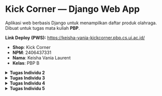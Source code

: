 # Kick Corner — Django Web App

Aplikasi web berbasis Django untuk menampilkan daftar produk olahraga.  
Dibuat untuk tugas mata kuliah **PBP**.

**Link Deploy (PWS):** https://keisha-vania-kickcorner.pbp.cs.ui.ac.id/

- **Shop**: Kick Corner  
- **NPM**: 2406437331  
- **Nama**: Keisha Vania Laurent  
- **Kelas**: PBP B  

<details>
<summary><strong>Tugas Individu 2</strong></summary>

## Implementasi checklist

1. **Membuat proyek dan app**
   - Memulai dengan membuat repo bernama `kick-corner` berisi proyek Django dengan package utama `kick_corner`.
   - Lalu membuat aplikasi `main` dan mendaftarkannya pada `INSTALLED_APPS` di `kick_corner/settings.py` agar dikenali oleh Django.

2. **Menghubungkan routing proyek ke app**
   - Di `kick_corner/urls.py`, saya mengarahlan rute utama (root path) ke `include('main.urls')`.  
   - Ini memastikan setiap request ke root situs diteruskan ke routing milik app `main`, supaya logika halaman utama terpusat di app.

3. **Merancang model `Product`**
   - Model disimpan di `main/models.py` dengan **UUID** sebagai primary key agar id unik. 
   - Atribut yang dibuat:
     - `name`, `price`, `description` untuk informasi dasar produk.
     - `thumbnail` sebagai URL gambar yang bersifat opsional (boleh kosong).
     - `category` memakai **`choices`** (`jersey`, `shoes`, `ball`, `accessory`, `training`, `nutrition`, `merchandise`).
     - `is_featured` sebagai penanda produk unggulan.
     - `stock`, `brand`, dan `size` untuk kebutuhan domain toko olahraga (ketersediaan, merek, ukuran).  
   - `__str__` mengembalikan nama produk agar mudah dibaca di admin/log.
   - Setelah itu, saya membuat dan menerapkan **migrasi** agar skema database sinkron dengan definisi model.

4. **Menyusun fungsi pada `views.py`**
   - Di `main/views.py` saya membuat fungsi show_main yang:
     - Mengambil semua data `Product`.
     - Menyusun context (shop, NPM, nama, kelas, products).
     - Merender ke `main.html` agar data tampil rapi.

5. **Membuat routing app**
   - Di `main/urls.py`, saya memetakan path root ('') ke `show_main`.
   - Dengan begitu, ketika pengunjung membuka halaman utama, langsung diarahkan ke view yang menampilkan identitas dan daftar produk.

6. **Membangun template untuk tampilan**
   - Di `main/templates/main.html`, saya menampilkan:
     - Identitas (shop, NPM, nama, kelas) di header.
     - Daftar produk: gambar (jika ada), nama, label kategori via `{{ p.get_category_display }}`, brand (jika ada), penanda featured, harga, dan deskripsi.
     - Fallback “There is no product yet.” jika database masih kosong.

7. **Deployment ke PWS**
   - Saya mengunggah kode ke PWS sesuai alur platform:
     - Membuat proyek PWS
     - Atur environment variables
     - Menambahkan URL deployment PWS pada `ALLOWED_HOSTS`
     - Commit perubahan dan jalankan project command dari PWS

8. **Membuat README.md**
   - Saya menambahkan tautan PWS dan menjelaskan keseluruhan proses di atas dan juga menjelaskan mengenai alur request/response (kaitan `urls.py` → `views.py` → `models.py` → template), peran `settings.py`, cara kerja migrasi, alasan memilih Django, serta feedback untuk asisten dosen. (Akan ada di bawah ini).

## Bagan arsitektur request/response

![Django MVT Flow](assets/django-diagram.webp)

Django adalah web framework berbasis Python yang mengikuti pola **Model–View–Template (MVT)**. Pola ini memisahkan antara logika data (model), logika aplikasi (view), dan tampilan (template). Alur request–response di Django dapat dijelaskan sebagai berikut:

1. **Client → Server → Django**  
   User mengirimkan request melalui browser. Request ini diteruskan ke aplikasi Django oleh server.

2. **URL (`urls.py`)**  
   Django memiliki URL dispatcher yang bertugas mencocokkan path request dengan pola yang ada di `urls.py`. Misalnya, permintaan ke `/` diarahkan ke fungsi `show_main` di `views.py`.

3. **View (`views.py`)**  
   View bertugas memproses request.
   - Mengambil data dari model (`models.py`),
   - Menyusun context yang berisi data dan identitas,
   - Memanggil template untuk merender halaman.  

   Di proyek ini, `show_main` mengambil daftar produk dari model `Product` dan meneruskannya ke template `main.html`.

4. **Model (`models.py`)**  
   Model merepresentasikan struktur data di database. Misalnya, `Product` dengan field `name`, `price`, `category`, dll. View menggunakan ORM Django untuk berinteraksi dengan model, misalnya `Product.objects.all()` untuk mengambil semua produk.

5. **Template (`main.html`)**  
   Template merender data menjadi HTML. Context dari view (identitas dan daftar produk) ditampilkan dalam format halaman web.

6. **Response kembali ke Client**  
   Hasil render berupa HTML dikirim kembali ke browser, lalu ditampilkan ke user sebagai halaman web.

### Hubungan antar file

- **`urls.py`** → menghubungkan request dengan fungsi view yang tepat.  
- **`views.py`** → berisi logika aplikasi, mengambil data dari model, lalu menyiapkan context.  
- **`models.py`** → merepresentasikan struktur database, menyimpan dan mengelola data.  
- **Template (HTML)** → menampilkan data ke user dengan format yang diinginkan.  

Dengan arsitektur ini, Django menyederhanakan proses membangun aplikasi web yang kompleks dengan cara yang terstruktur, cepat, dan aman.

Referensi: https://medium.com/@dhanendra73984/understanding-django-architecture-workflow-advantages-and-beginners-setup-guide-ad77f390bcc3

## Peran `settings.py` dalam proyek Django

File `settings.py` berfungsi sebagai pusat konfigurasi proyek Django. Semua pengaturan inti aplikasi didefinisikan di sini, mulai dari keamanan, daftar aplikasi, hingga database dan template. Di proyek ini, `settings.py` mengatur beberapa hal penting:

1. **Keamanan**: `SECRET_KEY` digunakan untuk operasi kriptografi, `DEBUG` menentukan mode development atau production, dan `ALLOWED_HOSTS` membatasi domain yang boleh mengakses aplikasi (termasuk domain PWS).

2. **Aplikasi & Middleware**: `INSTALLED_APPS` mendaftarkan aplikasi yang digunakan (misalnya `main`), sedangkan `MIDDLEWARE` berisi komponen perantara seperti autentikasi, session, dan proteksi CSRF.

3. **Routing & Template**: `ROOT_URLCONF` menunjuk ke `kick_corner/urls.py`, sementara `TEMPLATES` mengatur rendering HTML agar Django bisa menemukan file seperti `main/templates/main.html`.

4. **Database**: Saat development, proyek menggunakan SQLite. Saat production, konfigurasi PostgreSQL digunakan, dengan kredensial diambil dari environment variables (`.env` atau PWS).

5. **Lain-lain**: File ini juga mengatur validasi password, bahasa (`LANGUAGE_CODE`), zona waktu (`TIME_ZONE`), static files (`STATIC_URL`), dan tipe primary key default untuk model.

Singkatnya, `settings.py` adalah **otak konfigurasi** proyek Django. Tanpa file ini, Django tidak tahu harus menggunakan aplikasi apa, database mana, atau bagaimana cara merender template dan mengelola keamanan aplikasi.

## Cara kerja migrasi database di Django

Migrasi database di Django adalah mekanisme untuk menjaga agar struktur database selalu sesuai dengan definisi model pada kode. Prosesnya berjalan dalam beberapa tahap:

1. **Membuat Migrasi**  
   Setiap kali ada perubahan pada `models.py` (misalnya menambah field, mengubah tipe data, atau membuat model baru), Django bisa mendeteksi perubahan ini dan membuat berkas migrasi. Berkas ini berisi instruksi bagaimana database harus diubah.

2. **Menerapkan Migrasi** 
   Saat migrasi dijalankan, Django membaca berkas migrasi tersebut dan mengeksekusi instruksi di database. Contohnya: membuat tabel baru untuk model `Product`, menambah kolom `brand`, atau mengubah properti field tertentu.

3. **Mencatat Status Migrasi**  
   Django menyimpan catatan semua migrasi yang sudah dijalankan di tabel khusus bernama `django_migrations`. Dengan begitu, Django tahu migrasi mana yang sudah diterapkan dan mana yang belum.

Dengan sistem ini, developer bisa mengembangkan aplikasi dengan lebih fleksibel. Struktur database dapat terus berkembang mengikuti perubahan kode, tanpa perlu menulis query SQL manual. Migrasi juga memastikan semua developer memiliki struktur database yang konsisten.

## Mengapa Django cocok jadi framework awal untuk belajar?

Menurut saya, Django dipilih sebagai framework awal dalam pembelajaran karena sifatnya yang serba lengkap dan terstruktur. Framework ini sudah menyediakan banyak fitur bawaan seperti autentikasi, ORM untuk interaksi dengan database, serta proteksi keamanan, sehingga mahasiswa tidak perlu menambahkan komponen tambahan untuk memulai. 

Selain itu, Django menerapkan pola Model–View–Template (MVT) yang membantu memahami pemisahan antara data, logika, dan tampilan secara jelas. Hal ini sangat bermanfaat untuk melatih pola pikir terstruktur dalam membangun aplikasi. 

Dokumentasi yang lengkap, komunitas yang besar, serta penggunaannya yang luas di industri juga menjadi alasan mengapa Django relevan untuk dipelajari sejak awal. Django dapat memberikan pengalaman belajar yang mudah diikuti pemula dan tetap memberikan gambaran nyata tentang bagaimana aplikasi skala besar dikembangkan.

## Apakah ada feedback untuk asisten dosen tutorial 1?

Tidak ada.
</details>

<details>
<summary><strong>Tugas Individu 3</strong></summary>

## Mengapa perlu data delivery dalam pengimplementasian sebuah platform? 

1. **Mengirimkan data ke pengguna**
   Tanpa data delivery, data hanya akan tersimpan di server dan tidak pernah sampai ke pengguna. Platform tidak akan berguna kalau pengguna tidak bisa melihat atau memakai data di dalamnya.

2. **Fitur real-time dan pengalaman pengguna**
   Data delivery memastikan pengguna selalu mendapat data versi terbaru secara real-time atau hampir real-time.

3. **Analitik dan pengambilan keputusan**
   Data mentah dari aktivitas pengguna (klik, waktu yang dihabiskan, riwayat pembelian) sangat berguna untuk menganalisis perilaku pengguna dan tren bisnis. Dengan data delivery, keputusan akan dibuat berdasarkan data nyata. 

## Mana yang lebih baik antara XML dan JSON? Mengapa JSON lebih populer dibandingkan XML?

Menurut saya, **JSON lebih baik dibandingkan XML**, tetapi JSON dan XML sebenarnya memiliki beberapa kesamaan mendasar. Keduanya bersifat self-describing, artinya struktur datanya bisa dibaca dan dipahami manusia tanpa alat khusus. Baik JSON maupun XML juga bersifat hierarkis, data dapat berisi data lain di dalamnya (*nested*). Selain itu, keduanya dapat diproses oleh banyak bahasa pemrograman.

Namun, ada perbedaan penting yang membuat JSON lebih disukai. JSON tidak menggunakan tag pembuka dan penutup seperti XML sehingga ukuran datanya lebih ringkas dan mudah dibaca. JSON juga mendukung array secara langsung, sedangkan XML perlu struktur tambahan untuk merepresentasikannya. Yang paling signifikan, XML harus diurai menggunakan parser XML khusus, sedangkan JSON cukup diurai dengan fungsi bawaan JavaScript (`JSON.parse`) sehingga prosesnya jauh lebih cepat dan sederhana.

Karena itu, JSON dianggap lebih unggul. Dengan XML, kita harus mengambil dokumen XML, kemudian memprosesnya dengan XML DOM, menelusuri setiap elemen, lalu mengekstrak nilai dan menyimpannya dalam variabel. Sementara dengan JSON, kita cukup mengambil string JSON dan langsung mengubahnya menjadi objek siap pakai hanya dengan satu langkah parsing. Kesederhanaan inilah yang membuat JSON lebih cepat, ringan, dan praktis digunakan dibandingkan XML.

## Apa fungsi dari method `is_valid()` pada form Django dan mengapa itu dibutuhkan?

### **Fungsi `is_valid()`**
- Mengecek apakah semua field yang wajib diisi sudah terisi
- Mengecek apakah format data sesuai (misalnya email valid, angka benar, panjang teks sesuai batas)
- Menjalankan semua custom validation yang kita buat di form
- Jika semua validasi lolos, is_valid() akan mengembalikan True. Jika ada kesalahan, akan mengembalikan False dan kita bisa melihat daftar error lewat `form.errors`.

### **Kenapa dibutuhkan?**

`is_valid()` dibutuhkan karena method ini memastikan bahwa data yang dikirim pengguna ke form benar dan sesuai aturan sebelum diproses lebih lanjut oleh Django. Tanpa validasi ini, data yang salah atau tidak lengkap bisa masuk ke sistem dan menyebabkan error saat disimpan ke database atau saat digunakan dalam logika program. Dengan memanggil `is_valid()`, Django akan mengecek setiap field di form sesuai tipe data dan aturan validasinya, lalu memberi tahu apakah datanya aman untuk dipakai. Hal ini penting agar integritas data tetap terjaga dan pengguna bisa mendapat umpan balik jika ada kesalahan input.

## Mengapa dibutuhkan `csrf_token` saat membuat form di Django? Apa yang terjadi jika tidak menambahkan `csrf_token`? Bagaimana hal tsb dapat dimanfaatkan oleh penyerang?

### **Mengapa `csrf_token` dibutuhkan?**

`csrf_token` dalah kode unik yang dibuat oleh server dan disisipkan ke setiap form. Saat form dikirim, Django akan memeriksa apakah token yang dikirim cocok dengan token yang tersimpan di sesi pengguna. Jika cocok, permintaan dianggap sah, jika tidak, permintaan akan ditolak.

Ini penting karena memastikan bahwa form benar-benar dikirim oleh pengguna yang sah dari situs kita sendiri, bukan dari situs pihak ketiga yang bisa saja dibuat oleh orang lain.

### **Apa yang terjadi jika tidak ada `csrf_token`?**

Kalau kita tidak menambahkan `csrf_token`, maka form tidak memiliki mekanisme verifikasi asal permintaan. Akibatnya, server tidak bisa membedakan apakah permintaan tersebut dikirim langsung oleh pengguna dari situs kita atau dikirim dari situs lain.

### **Bagaimana penyerang dapat memanfaatkannya?**

Tanpa `csrf_token`, penyerang bisa membuat halaman web palsu yang diam-diam mengirim form ke server kita atas nama korban yang sedang login (karena browser korban otomatis mengirimkan cookie sesi).

Misalnya, jika pengguna sedang login ke situs bank, penyerang dapat membuat halaman berbahaya yang mengirimkan form transfer uang ke server bank tanpa sepengetahuan pengguna. Karena tidak ada `csrf_token`, server akan menganggap permintaan itu sah dan memprosesnya.

## Implementasi checklist

1. **Menambahkan 4 + 2 fungsi di `views`: `show_xml`, `show_json`, `show_xml_by_id`, `show_json_by_id`, `add_product`, `show_product`**

- Untuk 4 fungsi pertama tujuannya sama, yaitu mengambil data dari model Product lalu menampilkannya dalam format tertentu (XML atau JSON). Langkah umumnya seperti ini:
  - Ambil data dari database
    - Bisa semua data (`Product.objects.all()`)
    - Atau satu data berdasarkan ID (pakai `filter(pk=...)` atau `get(pk=...)`)
  - Serialize data
    - `serializers.serialize("xml", data) `untuk mengubah menjadi XML
    - `serializers.serialize("json", data)` untuk mengubah menjadi JSON
  - Kirim hasil ke browser
    - Kembalikan data hasil serialize dalam `HttpResponse`
    - Sertakan content_type yang sesuai: `"application/xml"` atau `"application/json"`
  - Handle jika data tidak ditemukan
    - Jika ID tidak ada, kembalikan `HttpResponse(status=404)`

- Untuk fungsi `add_product`, tujuannya adalah menambahkan data produk baru ke dalam database melalui sebuah form yang diisi oleh pengguna.
  - Membuat instance `ProductForm` dan mengambil data dari `request.POST` (atau none jika tidak ada input).
  - Melakukan validasi dengan `form.is_valid()` dan cek apakah method request adalah POST
  - Menyimpan data ke database dengan `form.save()` jika valid.
  - Melakukan redirect (ke `show_main`) setelah berhasil submit.
  - Jika tidak valid atau request pertama kali (GET), render `add_product.html` dengan context `{'form': form}`.

- Untuk fungsi `show_product`, tujuannya adalah menampilkan detail satu produk berdasarkan ID sekaligus menambah jumlah tampilan (views).
  - Mengambil objek produk berdasarkan `ID` dengan `get_object_or_404` agar otomatis `404` jika produk tidak ditemukan.
  - Menambah jumlah views produk dengan memanggil method `product.increment_views()`.
  - Menyusun context `{'product': product}` untuk dikirim ke template.
  - Merender halaman detail `product_detail.html` untuk menampilkan detail produk ke pengguna.

2. **Membuat routing URL untuk masing fungsi pada `views`**
  - Mendefinisikan daftar urlpatterns di file `urls.py`. Di dalamnya, setiap `path()` berisi pola URL (seperti `/add-product/` atau `/xml/`) dan nama fungsi `view` yang akan menangani permintaan ke URL tersebut. 
  - Saya juga memberikan name pada setiap path supaya URL itu bisa dipanggil atau redirect dengan mudah.

3. **Membuat halaman yang menampilkan data objek model yang memiliki tombol `Add` yang akan redirect ke halaman form, serta tombol `Detail` pada setiap data objek model yang akan menampilkan halaman detail objek.**
  - Membuat tombol **`+ Add Product`**
    - Terdapat elemen `<a>` dengan `href="{% url 'main:add_product' %}"` yang akan mengarahkan pengguna ke halaman form penambahan produk.
  - Menampilkan daftar produk dalam bentuk loop
    - Menggunakan `{% for p in products %}` untuk menampilkan semua objek produk yang dikirim dari views.
    - Untuk setiap produk:
      - Menampilkan gambar thumbnail jika ada.
      - Menampilkan nama produk (`{{ p.name }}`) yang dibungkus `<a>` menuju halaman detail (`{% url 'main:show_product' p.id %}`).
      - Menampilkan informasi (kategori, brand, dan status featured).
      - Menampilkan harga produk (`{{ p.price }}`).
    - Menangani kondisi tanpa produk
      - Jika tidak ada data produk, blok `{% empty %}` akan menampilkan pesan "There is no product yet.".
  - Membuat tombol **`View details`** pada setiap produk.
    - Tombol ini mengarah ke halaman detail produk berdasarkan ID produk.
    - Saat diklik, pengguna diarahkan ke `show_product` untuk melihat informasi lengkap produk.
  - Memberikan styling dengan CSS

4. **Membuat halaman form untuk menambahkan objek model pada app sebelumnya.**
  - Membuat `ProductForm` sebagai `ModelForm`
    - Didefinisikan di `forms.py`.
    - `ModelForm` ini akan secara otomatis membuat field form berdasarkan field yang ada di model `Product`, sehingga tidak perlu menulis field satu per satu secara manual.
  - Menampilkan form di template
    - Template `add_product.html` mewarisi `base.html` dan membuat judul halaman “Add Product”.
    - Bagian `<form>` menggunakan `method="POST"` karena akan mengirim data ke server.
    - `{% csrf_token %}` digunakan untuk keamanan.
    - `{{ form.as_table }}` menampilkan seluruh field form dalam bentuk tabel secara otomatis.
    - Ada tombol `<input type="submit" value="Add Product" />` untuk mengirim form.
  - Memberi styling dengan CSS

5. **Membuat halaman yang menampilkan detail dari setiap data objek model.**
  - Mengatur judul halaman dengan nama produk
    - `{% block title %}{{ product.name }}{% endblock %}` agar tab browser menampilkan nama produk.
  - Tombol kembali ke daftar
    - `<a href="{% url 'main:show_main' %}" class="back-btn">…</a>` mengarahkan pengguna kembali ke halaman list produk.
  - Menampilkan judul dan metadata produk
    - `<h1>{{ product.name }}</h1>` untuk nama.
    - Bagian meta menampilkan:
      - `{{ product.get_category_display }}` (label dari choices kategori).
      - `{{ product.brand }}`, ukuran `{{ product.size }}`, stok `{{ product.stock }}`.
      - Badge “Featured” bila `product.is_featured` true.
      - Tanggal dibuat `{{ product.created_at|date:"d M Y, H:i" }}`.
  - Menampilkan thumbnail bila ada
    - `{% if product.thumbnail %} <img src="{{ product.thumbnail }}" …> {% endif %}`.
  - Menampilkan harga dan deskripsi
    - `<p class="price">Rp {{ product.price }}</p>`
    - `<p class="description">{{ product.description }}</p>`
  - Memberi styling dengan CSS

## Apakah ada feedback untuk asisten dosen tutorial 2?

Tidak ada.

## Screenshot postman

### http://localhost:8000/xml
![XML](assets/xml-1.png)
![XML](assets/xml-2.png)

### http://localhost:8000/json
![JSON](assets/json-1.png)
![JSON](assets/json-2.png)

### http://localhost:8000/xml/c24ef3ae-6cf3-4a1d-9178-c0da771a46f4
![XML with ID](assets/xml-id.png)

### http://localhost:8000/json/c24ef3ae-6cf3-4a1d-9178-c0da771a46f4
![JSON with ID](assets/json-id.png)

</details>

<details>
<summary><strong>Tugas Individu 4</strong></summary>

## Apa itu Django AuthenticationForm? Bagaimana kelebihan dan kekurangannya?

`AuthenticationForm` adalah form bawaan di Django yang digunakan untuk melakukan proses login (autentikasi) menggunakan username dan password.

### Kelebihan

- **Siap pakai**. Kita tidak perlu menulis logic dasar login sendiri, form sudah mengurus pengecekan username/password serta validasi lainnya.
- **Integrasi dengan sistem autentikasi Django**. Karena form ini bagian dari django.contrib.auth, dia bekerja dengan baik dengan backend autentikasi, session, middleware, dan setting lain yang terkait.
- **Bisa dikostumisasi**. Jika kita butuh aturan login tambahan (misalnya harus verifikasi email dulu, memblokir berdasarkan domain, atau memeriksa kondisi khusus), kita bisa subclass `AuthenticationForm` dan override metode yang ada.
- **Keamanan**. Karena built-in, sudah diuji di banyak aplikasi dan komunitas, serta sudah meng-handle hal-hal dasar seperti hashing password, pengecekan akun aktif, dsb. Ini membantu menghindarkan banyak masalah keamanan yang muncul kalau kita mulai dari nol.

### Kekurangan

- **Tampilan & UX dasar**. Perlu kustomisasi template/form (widget, label, pesan error) agar sesuai desain.
- **Tidak ada rate limiting / lockout**. Perlu ada proteksi terhadap upaya login berulang (brute-force) sebagai bagian dari form default. Fitur seperti CAPTCHA harus ditambahkan secara eksternal.
- **Login pakai email bukan default**. Butuh backend kustom atau subclass `AuthenticationForm` agar autentikasi pakai email.

## Perbedaan antara autentikasi dan otorisasi dan bagaiamana Django mengimplementasikan kedua konsep tersebut?

### Autentikasi vs Otorisasi

| **Autentikasi** | **Otorisasi** |
|-------------|-----------|
| Verifikasi identitas pengguna. | Penentuan hak akses & izin pengguna. |
| Dilakukan **sebelum** otorisasi. | Dilakukan **setelah** autentikasi. |
| Butuh data login (username, password, OTP, biometrik). | Butuh informasi peran (role) atau level akses. |
| Menjawab pertanyaan: **“Siapa kamu?”** | Menjawab pertanyaan: **“Apa yang boleh kamu lakukan?”** |
| **Contoh:** login ke akun. | **Contoh:** akses halaman admin hanya untuk user dengan role *admin*. |

### Implementasi Authentication dan Authorization di Django

**Authentication (Autentikasi)** di Django diimplementasikan melalui sistem **backend** yang memverifikasi identitas pengguna. Secara default, Django menggunakan `ModelBackend` yang memeriksa *username* dan *password* dengan fungsi `authenticate()`. Jika valid, fungsi `login()` akan membuat **session** dan menambahkan identitas pengguna ke dalam `request.user`.  

Django menyimpan **Session ID** di sisi klien melalui cookie `sessionid`, sementara detail sesi disimpan di server.  
Dengan begitu, setiap request berikutnya bisa dikenali sebagai milik pengguna tertentu tanpa perlu login ulang.  

Form bawaan seperti `UserCreationForm` (untuk registrasi) dan `AuthenticationForm` (untuk login) memudahkan developer dalam mengelola autentikasi pengguna di aplikasi web.

---

**Authorization (Otorisasi)** di Django mengatur apa yang boleh dilakukan pengguna setelah terautentikasi. Django menyediakan **permission** dan **group** untuk mengelola hak akses secara detail.  

- `@login_required` memastikan hanya pengguna login yang bisa mengakses suatu view.  
- `PermissionRequiredMixin` membatasi akses berdasarkan izin tertentu.  

Pada tingkat model, otorisasi bisa diterapkan dengan menambahkan `ForeignKey` ke model `User`, sehingga setiap data dikaitkan dengan pemiliknya. Developer kemudian dapat membatasi akses menggunakan `request.user`, misalnya hanya menampilkan data yang dibuat oleh pengguna tersebut.  

Dengan cara ini, Django memastikan kontrol akses berjalan sesuai aturan yang ditetapkan dalam aplikasi.

## Kelebihan & Kekurangan Session vs Cookies (menyimpan state)

### Session (server-side)

**Kelebihan**
- **Lebih aman**: data disimpan di server, browser hanya memegang `sessionid`.
- **Kapasitas fleksibel**: tidak dibatasi 4KB seperti cookie.
- **Mudah dicabut**: logout/invalidasi di server langsung menonaktifkan sesi.

**Kekurangan**
- **Butuh penyimpanan server**: database/cache ada biaya perawatan & pembersihan.
- **Skalabilitas**: butuh shared store (cache/DB) atau sticky session saat multi-server.
- **Kompleksitas operasional**: konfigurasi dan monitoring store sesi.

### Cookies (client-side)

**Kelebihan**
- **Sederhana & ringan untuk preferensi**: cocok untuk data kecil yang tidak sensitif (mis. tema, tampilan).
- **Persisten**: bisa bertahan antar sesi browser dengan expiry yang diatur.

**Kekurangan**
- **Batas ukuran**: umumnya 4KB per cookie.
- **Risiko keamanan**: rentan XSS/CSRF/pencurian jika tidak `HttpOnly/Secure/SameSite`.
- **Mudah dimodifikasi klien**: perlu signed/encrypted jika menyimpan nilai penting.

## Apakah penggunaan cookies aman secara default dalam pengembangan web, atau apakah ada risiko potensial yang harus diwaspadai? Bagaimana Django menangani hal tersebut?

### Penggunaan & risiko cookies dalam pengembangan web

Cookies **tidak sepenuhnya aman secara default**, karena memiliki beberapa potensi risiko:
- **Tidak terenkripsi**, isi cookie dapat dibaca siapa saja.  
- **Rentan pencurian (session hijacking)**, bisa dicuri melalui XSS atau sniffing koneksi non-HTTPS.  
- **Cross-Site Request Forgery (CSRF)**, cookie dikirim otomatis pada setiap request ke domain terkait.  
- **Penyimpanan data sensitif**, jika developer menyimpan password/data pribadi langsung di cookie.  

### Bagaimana Django menangani risiko tersebut?

Django menyediakan mekanisme bawaan untuk mengurangi risiko keamanan dari penggunaan cookies:

1. **Session Server-Side**  
  - Data sensitif tidak disimpan langsung di cookie.  
  - Hanya **session ID** (`sessionid`) yang ada di cookie, sementara data lengkap disimpan di server (database, cache, atau file).  
  - Dengan cara ini, isi data pengguna tidak dapat dibaca langsung dari sisi klien.  
  - Contohnya: pemanggilan `login(request, user)` pada `login_user` otomatis membuat session server-side.

2. **Konfigurasi Cookie Security**  
  Django memiliki pengaturan khusus di `settings.py` untuk mengamankan cookies:
  - `SESSION_COOKIE_SECURE`, cookie hanya dikirim melalui HTTPS.  
  - `SESSION_COOKIE_HTTPONLY`, mencegah cookie diakses lewat JavaScript (mitigasi XSS).  
  - `SESSION_COOKIE_SAMESITE`, membatasi pengiriman cookie lintas situs (melawan CSRF).   

3. **Proteksi CSRF Bawaan**  
  - Django otomatis menambahkan token CSRF di setiap form POST.  
  - Token ini diverifikasi bersama cookie `csrftoken`, sehingga request tanpa token valid akan ditolak.  
  - Contohnya: `{% csrf_token %}` pada `register.html` dan `login.html`.

4. **Signed Cookies**  
  - Untuk data yang perlu disimpan di sisi klien, Django menyediakan `set_signed_cookie()` dan `get_signed_cookie()`.  
  - Nilai cookie ditandatangani secara kriptografis agar tidak bisa dimanipulasi tanpa terdeteksi.  *  

5. **Decorator & Middleware**  
  - `@login_required` memastikan halaman hanya dapat diakses oleh user yang sudah login (berdasarkan session cookie).  
  - Middleware autentikasi & CSRF secara default aktif untuk memverifikasi request.  
  - Contohnya: penggunaan `@login_required` pada `show_main` dan `show_news`.

## Implementasi Checklist

1. **Membuat fungsi dan form registrasi**
  - Menambahkan fungsi `register` di `views.py`:
    - `UserCreationForm()` membuat form bawaan Django untuk pendaftaran user baru.
    - Validasi input dan akan disimpan akun baru ke database dengan `form.save()`
    - `return redirect('main:login')`, redirect ke halaman login.
  - Membuat `register.html` dan render form dengan `{{ form.as_table }}` + `{% csrf_token %}`.
  - Sambungkan route di `urls.py` dengan `path('register/', register, name='register')`.

2. **Membuat fungsi login dan menyimpan cookie `last_login`**
  - Menambahkan fungsi `login_user` di `views.py`:
    - Menambahkan form autentikasi bawaan Django dengan `AuthenticationForm(data=request.POST)`.
    - Jika form valid, mengambil objek user, memanggil `login(request, user)` yang akan membuat session server-side.
    - Redirect dengan `response = HttpResponseRedirect(reverse("main:show_main"))` setelah login.
    - Menyimpan waktu login terakhir ke cookie dengan `response.set_cookie('last_login', str(datetime.datetime.now()))`.
    - Jika request method tidak POST, akan membuat `AuthenticationForm(request)` kosong agar ketika user buka halaman login, mereka langsung melihat form kosong. Form ini kemudian dikirim dan dirender ke `login.html`.
  - Membuat template `login.html` dan merender form.
  - Menyambungkan route di `urls.py` degan `path('login/', login_user, name='login')`.

3. **Membuat fungsi logout dan menghapus cookie**
  - Menambahkan fungsi `logout_user` di `views.py`:
    - `logout(request)` akan menghapus session dari server & cookie `sessionid` di browser.
    - Redirect ke login dengan `response = HttpResponseRedirect(reverse('main:login'))`
    - Hapus cookie tambahan yang dibuat saat login dengan `response.delete_cookie('last_login')`.
  - Menambahkan tombol logout di `main.html`.
  - Menyambungkan route di `urls.py` dengan menambahkan `path('logout/', logout_user, name='logout')`.

4. **Restriksi akses halaman**
  - Di `views.py` menambahkan decorator `@login_required(login_url='/login')` di atas fungsi `show_main` dan `show_product` yang artinya, halaman hanya bisa dibuka jika user sudah login.

5. **Menggunakan data dari cookies (`last_login`)**
  - Di `views.py`:
    - `login_user` akan set cookie `last_login`.
    - `show_main` akan mengambil cookie dengan `'last_login': request.COOKIES.get('last_login', 'Never')` lalu mengirimnya ke template.
  - Di template, akan ditampilkan informasi `last_login` yang dikirim dari `views.py`.

6. **Menghubungkan model `Product` dengan `user`**
  - Di class `Product` menambahkan atribut `user` yang mana diambil dari `models.ForeignKey(User, on_delete=models.CASCADE, null=True)`.
  - Pada `views.py`:
    - Di`add_product` akan mengisi field `user` dengan user yang sedang login.
    - Di `show_main` menambahkan filter `?filter=all` untuk semua produk, `?filter=my` untuk produk milik user yang sedang login dan mengirim context tambahan `user: request.user`.
  - Pada `main.html`: 
    - Menampilkan user yang sedang login dan menampilkan author (pembuat) produk, anonymous jika `null`.
    - Membuat tombol untuk filter All Products dan My Products.

7. **Membuat dua akun user dengan masing-masing tiga dummy data**
  - Mengaktifkan environment dengan `env/Scripts/activate`
  - Runserver dengan `python manage.py runserver`
  - Membuka localhost:
     - Registrasi akun (buat dua akun),
     - Login ke akun yang sudah dibuat,
     - Menambahkan tiga produk di tiap akun yang sudah dibuat.
</details>

<details>
<summary><strong>Tugas Individu 5</strong></summary>

## Urutan prioritas pengambilan CSS selector

Ketika beberapa aturan CSS berlaku pada elemen yang sama, yang dipakai adalah aturan dengan **specificity tertinggi**. Urutannya dari yang paling kuat ke yang paling lemah:

1. Inline style
2. ID selector (`#id`)
3. Class, attribute selector, pseudo-class
4. Element selector & pseudo-element
5. Universal selector (`*`) dan `:where()`

### Contohnya
```css
p { color: red; } /* element */
.test { color: green; } /* class */
#demo { color: blue; } /* id */
```

```html
<p id="demo" class="test" style="color: pink;">Hello World!</p>
```

### Hasil:
- `p`: merah  
- `.test`: hijau  
- `#demo`: biru  
- `style="color: pink;"`: **pink (menang, inline style)**  

---

Specificity dihitung dengan format `a-b-c`:
- `a` = jumlah **ID**
- `b` = jumlah **class/attribute/pseudo-class**
- `c` = jumlah **element/pseudo-element**

| Selector                              | Contoh                   | Bobot (`a-b-c`) | Keterangan                      |
|---------------------------------------|--------------------------|-----------------|---------------------------------|
| Inline style                      | `<h1 style="color:pink">`| –               | Paling kuat, override semua      |
| ID selector                       | `#demo {}`               | 1-0-0         | Kedua terkuat                   |
| Class / Attribute / Pseudo-classm| `.test {}`, `[type="text"]`, `:hover` | 0-1-0 | Lebih kuat dari element biasa   |
| Element / Pseudo-element | `p {}`, `h1 {}`, `::after` | 0-0-1       | Lebih lemah dari class & id     |
| Universal / :where()              | `* {}`, `:where(div)`    | 0-0-0         | Paling lemah, hampir tak berpengaruh |

## Mengapa responsive design menjadi konsep yang penting dalam pengembangan aplikasi web? Berikan contoh aplikasi yang sudah dan belum menerapkan responsive design, serta jelaskan mengapa!

Responsive design adalah pendekatan desain web yang membuat tampilan website menyesuaikan otomatis dengan berbagai ukuran layar (desktop, tablet, smartphone). Tujuannya agar pengguna tetap nyaman mengakses kontent tanpa harus zoom in/zoom out atau scroll ke samping.

### Mengapa penting?
- **Penggunaan mobile meningkat**: mayoritas orang mengakses web lewat HP, jadi aplikasi harus tetap nyaman dipakai di layar kecil.
- **User experience (UX) lebih baik**: navigasi lebih mudah, teks terbaca jelas, tombol tidak terlalu kecil.
- **SEO (Search Engine Optimization)**: Google memberi peringkat lebih tinggi pada website yang mobile-friendly.
- **Efisiensi pengembangan**: satu desain bisa dipakai di berbagai device, tidak perlu bikin versi terpisah untuk desktop dan mobile.

### Contoh:
- Aplikasi yang **sudah** menerapkan responsive design:
  - [YouTube](https://youtube.com): saat dibuka di HP, layout berubah (sidebar disembunyikan jadi menu hamburger, video otomatis menyesuaikan lebar layar).
  - [Tokopedia](https://tokopedia.com): grid produk berubah sesuai ukuran layar, tombol beli tetap mudah dijangkau di mobile.
- Aplikasi yang belum menerapkan responsive design:
  - [Non-responsive web](https://dequeuniversity.com/library/responsive/1-non-responsive): layout menggunakan fixed width, sehingga tampilannya tidak menyesuaikan saat dibuka di layar kecil (misalnya smartphone):
    - Lebar halaman dikunci tetap
      ```css
      #container { width:1000px; margin:auto; }
      ```
      Kontainer utama web selalu berukuran 1000 piksel, tidak peduli ukuran layar. Kalau layar lebih kecil (misalnya 400–600 px), tampilannya akan terpotong dan tidak otomatis mengecil.
    - Tidak ada aturan untuk layar kecil
      ```css
      @media (max-width: 768px) {
        /* atur ulang tampilan untuk layar kecil */
      }
      ```
      Tidak ada satu pun `media query`. Jadi saat layar diperkecil, tampilan tidak berubah sama sekali, tetap dua kolom dan tetap selebar 1000 px.

## Perbedaan antara margin, border, dan padding, serta cara untuk mengimplementasikan ketiga hal tersebut

Dalam CSS, setiap elemen HTML diperlakukan sebagai sebuah **kotak (box)**.

### Content
- Bagian inti dari elemen, tempat teks atau gambar ditampilkan.  
- Lebar (`width`) dan tinggi (`height`) yang kita atur di CSS sebenarnya hanya berlaku untuk content area.  

### Padding
- Ruang kosong di dalam border, mengelilingi konten.  
- Transparan (tidak terlihat), tapi memberi jarak antara konten dengan border.  
- Menambah ukuran total elemen.  

Contoh:
```css
div {
  /* Memberi jarak 20px antara teks/gambar dengan border */
  padding: 20px;
}
```

### Border
- Garis yang mengelilingi padding + content.  
- Bisa diatur ketebalan, gaya (solid, dashed, dotted), dan warnanya.  
- Menambah ukuran total elemen.  

Contoh:
```css
div {
  /* Membuat border hijau setebal 5px */
  border: 5px solid green;
}
```
### Margin
- Ruang kosong di luar border, memberi jarak antara elemen ini dengan elemen lain.  
- Transparan (tidak terlihat).  
- Tidak menambah ukuran box, tapi menambah jarak antar elemen.  

Contoh:
```css
div {
  /* Memberi jarak 30px dari elemen lain di sekitarnya */
  margin: 30px;
}
```
---
### Ilustrasi box model
Dari dalam ke luar:  
**Content -> Padding -> Border -> Margin**  

Contoh:
```css
div {
  width: 300px; /* content width */
  border: 15px solid green; /* border */
  padding: 50px; /* padding */
  margin: 20px; /* margin */
}
```
Total lebar elemen:
```
= width + padding kiri/kanan + border kiri/kanan
= 300px + 100px + 30px
= 430px
```
Total tinggi elemen juga dihitung dengan rumus yang sama (height + padding atas/bawah + border atas/bawah).

## Konsep flex box dan grid layout beserta kegunaannya

### CSS Flexbox
Metode layout satu dimensi (baris atau kolom) yang memudahkan pengaturan posisi dan jarak antar elemen secara fleksibel dan responsif.

Kegunaan:
- Menyusun elemen secara horizontal atau vertikal  
- Membuat layout responsif dengan mudah  
- Mengatur perataan elemen dalam satu baris/kolom

Contoh:
```html
<div class="flex-container">
  <div>1</div>
  <div>2</div>
  <div>3</div>
</div>

<style>
.flex-container {
  display: flex;
}
</style>
```

### CSS Grid Layout
Metode layout dua dimensi (baris dan kolom) yang memudahkan membuat struktur halaman yang rapi.

Kegunaan:
- Menyusun elemen dalam baris dan kolom
- Cocok untuk layout halaman utama (header, sidebar, konten)
- Memudahkan desain responsif

Contoh:
```html
<div class="container">
  <div>1</div>
  <div>2</div>
  <div>3</div>
  <div>4</div>
  <div>5</div>
  <div>6</div>
  <div>7</div>
  <div>8</div>
</div>

<style>
.container {
  display: grid;
}
</style>
```
## Implementasi Checklist

1. **Implementasikan Fungsi untuk Menghapus dan Mengedit Produk**
- Menambahkan fungsi`edit_product()`:
  - Mengambil objek produk berdasarkan `id` menggunakan `get_object_or_404`
  - Menggunakan `ProductForm` untuk menampilkan dan memvalidasi form edit
  - Jika form valid, produk diperbarui dan pengguna diarahkan ke halaman utama

- Menambahkan fungsi `delete_product()`:
  - Mengambil produk berdasarkan `id` dan menghapusnya dengan `.delete()`.
  - Setelah penghapusan, pengguna diarahkan kembali ke halaman utama.

2. **Kustomisasi Desain pada Template HTML dengan CSS Tailwind**
#### Halaman Login, Register, Tambah Produk, Edit Produk, dan Detail Produk:
- Login dan register:
  - Menggunakan Tailwind untuk mempercantik form login dan register dengan tombol yang responsif.
  - Setiap form memiliki padding, margin, dan styling yang menarik dengan `rounded`, `bg-gray-200`, dan hover effects.
  
- Tambah produk & edit Produk:
  - Form untuk menambah dan mengedit produk dikustomisasi dengan Tailwind untuk membuatnya lebih rapi dan responsif.
  - Penggunaan `input`, `textarea`, dan `button` dengan styling Tailwind memastikan tampilan yang konsisten dan modern.

- Detail produk:
  - Menampilkan detail produk berisi gambar produk, harga, informasi-informasi lainnya yang dimiliki produk, serta terdapat tombol `refresh`, `edit`, dan `delete` (jika itu produk milik pengguna).

#### Halaman Daftar Produk:
- Tampilkan "No product Found" jika tidak ada produk:
  - Menampilkan pesan "No product found :O" dan gambar default jika tidak ada produk di database.
  
- Menampilkan Detail Produk dengan Card jika Ada Produk:
  - Jika produk tersedia, tampilkan dalam **card** yang mencakup informasi seperti nama produk, gambar, harga, dan tombol aksi untuk edit dan hapus.
  - Setiap produk akan memiliki tampilan konsisten dengan menggunakan `flex`, `bg-white`, `shadow-lg`, dan `hover` efek pada card.

#### Tombol Edit dan Hapus di Setiap Card Produk:
- Button Edit dan Hapus:
  - Setiap card produk dilengkapi dengan tombol `Edit` dan `Hapus` yang hanya ditampilkan jika pengguna yang login adalah pemilik produk.
  - Tombol ini mengarahkan pengguna ke halaman edit produk atau menghapus produk langsung.

#### Navbar (Navigasi):
- Tampilan desktop dan mobile responsif:
  - Navbar menggunakan Tailwind CSS untuk membuat tampilan responsif.
  - Di **desktop**, navbar menampilkan link seperti `Home`, `Add Product`, dan `Featured`.
  - Di **mobile**, navbar berubah menjadi menu dropdown yang dapat dipanggil dengan tombol menu hamburger.